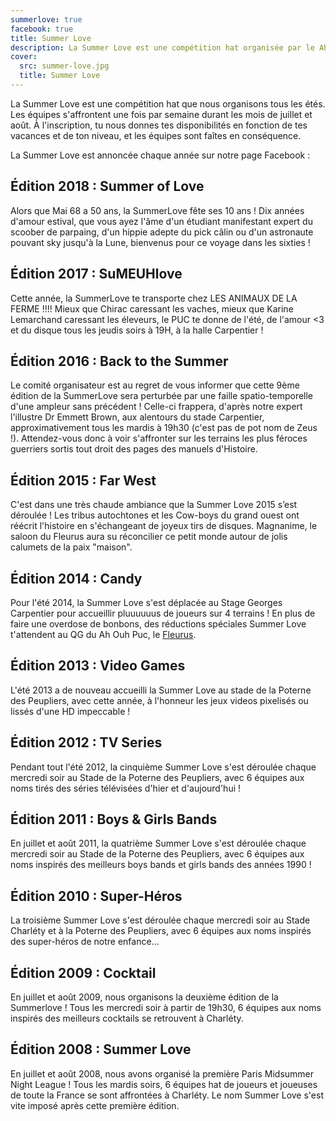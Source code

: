 ```yaml
---
summerlove: true
facebook: true
title: Summer Love
description: La Summer Love est une compétition hat organisée par le Ah Ouh Puc tous les étés. Les équipes s'affrontent une fois par semaine durant les mois de juillet et août.
cover:
  src: summer-love.jpg
  title: Summer Love
---
```


La Summer Love est une compétition hat que nous organisons tous les étés. Les
équipes s'affrontent une fois par semaine durant les mois de juillet et août. À
l'inscription, tu nous donnes tes disponibilités en fonction de tes vacances et
de ton niveau, et les équipes sont faîtes en conséquence.

La Summer Love est annoncée chaque année sur notre page Facebook :

<div id="summer-love-fb"><div class="fb-like-box" data-href="https://www.facebook.com/ahouhpuc" data-colorscheme="light" data-show-faces="false" data-header="false" data-stream="false" data-show-border="false"></div></div>

## Édition 2018 : Summer of Love
Alors que Mai 68 a 50 ans, la SummerLove fête ses 10 ans ! Dix années d'amour estival, que vous ayez l'âme d'un étudiant manifestant expert du scoober de parpaing, d'un hippie adepte du pick câlin ou d'un astronaute pouvant sky jusqu'à la Lune, bienvenus pour ce voyage dans les sixties ! 

## Édition 2017 : SuMEUHlove 
Cette année, la SummerLove te transporte chez LES ANIMAUX DE LA FERME !!!!
Mieux que Chirac caressant les vaches, mieux que Karine Lemarchand caressant les éleveurs, le PUC te donne de l'été, de l'amour <3 et du disque tous les jeudis soirs à 19H, à la halle Carpentier !

## Édition 2016 : Back to the Summer
Le comité organisateur est au regret de vous informer que cette 9ème édition de la SummerLove sera perturbée par une faille spatio-temporelle d'une ampleur sans précédent ! Celle-ci frappera, d'après notre expert l'illustre Dr Emmett Brown, aux alentours du stade Carpentier, approximativement tous les mardis à 19h30 (c'est pas de pot nom de Zeus !). Attendez-vous donc à voir s'affronter sur les terrains les plus féroces guerriers sortis tout droit des pages des manuels d'Histoire.

## Édition 2015 : Far West

C'est dans une très chaude ambiance que la Summer Love 2015 s’est déroulée ! Les tribus autochtones et les Cow-boys du grand ouest ont réécrit l'histoire en s'échangeant de joyeux tirs de disques. Magnanime, le saloon du Fleurus aura su réconcilier ce petit monde autour de jolis calumets de la paix "maison". 

## Édition 2014 : Candy

Pour l'été 2014, la Summer Love s'est déplacée au Stage Georges Carpentier pour accueillir pluuuuuus de joueurs sur 4 terrains ! En plus de faire une overdose de bonbons, des réductions spéciales Summer Love t'attendent au QG du Ah Ouh Puc, le <a href="https://www.facebook.com/Le-fleurus-171124089604067/" target="_blank">Fleurus</a>.

## Édition 2013 : Video Games

L'été 2013 a de nouveau accueilli la Summer Love au stade de la Poterne des Peupliers, avec cette année, à l'honneur les jeux videos pixelisés ou lissés d'une HD impeccable !

## Édition 2012 : TV Series

Pendant tout l'été 2012, la cinquième Summer Love s'est déroulée chaque mercredi soir au Stade de la Poterne des Peupliers, avec 6 équipes aux noms tirés des séries télévisées d'hier et d'aujourd'hui !

## Édition 2011 : Boys & Girls Bands

En juillet et août 2011, la quatrième Summer Love s'est déroulée chaque mercredi soir au Stade de la Poterne des Peupliers, avec 6 équipes aux noms inspirés des meilleurs boys bands et girls bands des années 1990 !

## Édition 2010 : Super-Héros

La troisième Summer Love s'est déroulée chaque mercredi soir au Stade Charléty et à la Poterne des Peupliers, avec 6 équipes aux noms inspirés des super-héros de notre enfance…

## Édition 2009 : Cocktail

En juillet et août 2009, nous organisons la deuxième édition de la Summerlove ! Tous les mercredi soir à partir de 19h30, 6 équipes aux noms inspirés des meilleurs cocktails se retrouvent à Charléty.

## Édition 2008 : Summer Love

En juillet et août 2008, nous avons organisé la première Paris Midsummer Night League ! Tous les mardis soirs, 6 équipes hat de joueurs et joueuses de toute la France se sont affrontées à Charléty. Le nom Summer Love s'est vite imposé après cette première édition.
